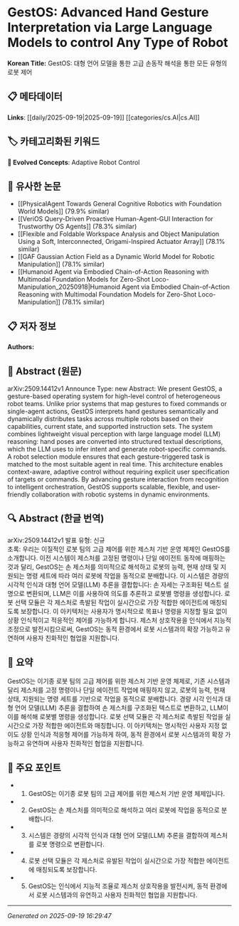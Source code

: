 
# GestOS: Advanced Hand Gesture Interpretation via Large Language Models to control Any Type of Robot

**Korean Title:** GestOS: 대형 언어 모델을 통한 고급 손동작 해석을 통한 모든 유형의 로봇 제어

## 📋 메타데이터

**Links**: [[daily/2025-09-19|2025-09-19]] [[categories/cs.AI|cs.AI]]

## 🏷️ 카테고리화된 키워드
**🚀 Evolved Concepts**: Adaptive Robot Control

## 🔗 유사한 논문
- [[PhysicalAgent Towards General Cognitive Robotics with Foundation World Models]] (79.9% similar)
- [[VeriOS Query-Driven Proactive Human-Agent-GUI Interaction for Trustworthy OS Agents]] (78.3% similar)
- [[Flexible and Foldable Workspace Analysis and Object Manipulation Using a Soft, Interconnected, Origami-Inspired Actuator Array]] (78.1% similar)
- [[GAF Gaussian Action Field as a Dynamic World Model for Robotic Manipulation]] (78.1% similar)
- [[Humanoid Agent via Embodied Chain-of-Action Reasoning with Multimodal Foundation Models for Zero-Shot Loco-Manipulation_20250918|Humanoid Agent via Embodied Chain-of-Action Reasoning with Multimodal Foundation Models for Zero-Shot Loco-Manipulation]] (78.1% similar)

## 📋 저자 정보

**Authors:** 

## 📄 Abstract (원문)

arXiv:2509.14412v1 Announce Type: new 
Abstract: We present GestOS, a gesture-based operating system for high-level control of heterogeneous robot teams. Unlike prior systems that map gestures to fixed commands or single-agent actions, GestOS interprets hand gestures semantically and dynamically distributes tasks across multiple robots based on their capabilities, current state, and supported instruction sets. The system combines lightweight visual perception with large language model (LLM) reasoning: hand poses are converted into structured textual descriptions, which the LLM uses to infer intent and generate robot-specific commands. A robot selection module ensures that each gesture-triggered task is matched to the most suitable agent in real time. This architecture enables context-aware, adaptive control without requiring explicit user specification of targets or commands. By advancing gesture interaction from recognition to intelligent orchestration, GestOS supports scalable, flexible, and user-friendly collaboration with robotic systems in dynamic environments.

## 🔍 Abstract (한글 번역)

arXiv:2509.14412v1 발표 유형: 신규  
초록: 우리는 이질적인 로봇 팀의 고급 제어를 위한 제스처 기반 운영 체제인 GestOS를 소개합니다. 이전 시스템이 제스처를 고정된 명령이나 단일 에이전트 동작에 매핑하는 것과 달리, GestOS는 손 제스처를 의미적으로 해석하고 로봇의 능력, 현재 상태 및 지원되는 명령 세트에 따라 여러 로봇에 작업을 동적으로 분배합니다. 이 시스템은 경량의 시각적 인식과 대형 언어 모델(LLM) 추론을 결합합니다: 손 자세는 구조화된 텍스트 설명으로 변환되며, LLM은 이를 사용하여 의도를 추론하고 로봇별 명령을 생성합니다. 로봇 선택 모듈은 각 제스처로 촉발된 작업이 실시간으로 가장 적합한 에이전트에 매칭되도록 보장합니다. 이 아키텍처는 사용자가 명시적으로 목표나 명령을 지정할 필요 없이 상황 인식적이고 적응적인 제어를 가능하게 합니다. 제스처 상호작용을 인식에서 지능적 조정으로 발전시킴으로써, GestOS는 동적 환경에서 로봇 시스템과의 확장 가능하고 유연하며 사용자 친화적인 협업을 지원합니다.

## 📝 요약

GestOS는 이기종 로봇 팀의 고급 제어를 위한 제스처 기반 운영 체제로, 기존 시스템과 달리 제스처를 고정 명령이나 단일 에이전트 작업에 매핑하지 않고, 로봇의 능력, 현재 상태, 지원되는 명령 세트를 기반으로 작업을 동적으로 분배합니다. 경량 시각 인식과 대형 언어 모델(LLM) 추론을 결합하여 손 제스처를 구조화된 텍스트로 변환하고, LLM이 이를 해석해 로봇별 명령을 생성합니다. 로봇 선택 모듈은 각 제스처로 촉발된 작업을 실시간으로 가장 적합한 에이전트와 매칭합니다. 이 아키텍처는 명시적인 사용자 지정 없이도 상황 인식과 적응형 제어를 가능하게 하여, 동적 환경에서 로봇 시스템과의 확장 가능하고 유연하며 사용자 친화적인 협업을 지원합니다.

## 🎯 주요 포인트

- 1. GestOS는 이기종 로봇 팀의 고급 제어를 위한 제스처 기반 운영 체제입니다.

- 2. GestOS는 손 제스처를 의미적으로 해석하고 여러 로봇에 작업을 동적으로 분배합니다.

- 3. 시스템은 경량의 시각적 인식과 대형 언어 모델(LLM) 추론을 결합하여 제스처를 로봇 명령으로 변환합니다.

- 4. 로봇 선택 모듈은 각 제스처로 유발된 작업이 실시간으로 가장 적합한 에이전트에 매칭되도록 보장합니다.

- 5. GestOS는 인식에서 지능적 조율로 제스처 상호작용을 발전시켜, 동적 환경에서 로봇 시스템과의 유연하고 사용자 친화적인 협업을 지원합니다.

---

*Generated on 2025-09-19 16:29:47*